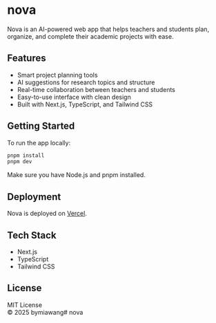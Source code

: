 # nova

Nova is an AI-powered web app that helps teachers and students plan, organize, and complete their academic projects with ease.

## Features

- Smart project planning tools  
- AI suggestions for research topics and structure  
- Real-time collaboration between teachers and students  
- Easy-to-use interface with clean design  
- Built with Next.js, TypeScript, and Tailwind CSS  

## Getting Started

To run the app locally:

```bash
pnpm install
pnpm dev
```

Make sure you have Node.js and pnpm installed.

## Deployment

Nova is deployed on [Vercel](https://nova-puce-tau.vercel.app/).

## Tech Stack

- Next.js  
- TypeScript  
- Tailwind CSS  

## License

MIT License  
© 2025 bymiawang# nova
